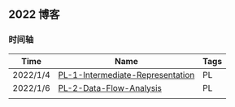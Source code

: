 ## 2022 博客



### 时间轴







| Time     | Name                                                         | Tags |
| -------- | ------------------------------------------------------------ | ---- |
| 2022/1/4 | [PL-1-Intermediate-Representation](../PL/Intermediate-Representation.md.md) | PL   |
| 2022/1/6 | [PL-2-Data-Flow-Analysis](../PL/Data-Flow-Analysis.md)       | PL   |
|          |                                                              |      |

